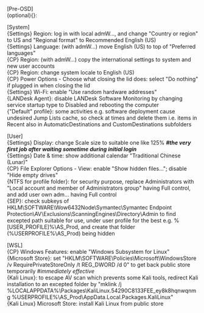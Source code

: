 [Pre-OSD]  
(optional){}:  

[System]  
{Settings} Region: log in with local admW..., and change "Country or region" to US and "Regional format" to Recommended English (US)  
{Settings} Language: (with admW...) move English (US) to top of "Preferred languages"  
{CP} Region: (with admW...) copy the international settings to system and new user accounts  
{CP} Region: change system locale to English (US)  
{CP} Power Options - Choose what closing the lid does: select "Do nothing" if plugged in when closing the lid  
{Settings} Wi-Fi: enable "Use random hardware addresses"  
{LANDesk Agent}: disable LANDesk Software Monitoring by changing service startup type to Disabled and rebooting the computer  
{"Default" profile}: some activities e.g. software deployment cause undesired Jump Lists cache, so check at times and delete them i.e. items in Recent also in AutomaticDestinations and CustomDestinations subfolders  

[User]  
{Settings} Display: change Scale size to suitable one like 125% _**#the very first job after waiting sometime during initial login**_  
{Settings} Date & time: show additional calendar "Traditional Chinese (Lunar)"  
{CP} File Explorer Options - View: enable "Show hidden files..."; disable "Hide empty drives"  
{NTFS for profile folder}: for security purpose, replace Administrators with "Local account and member of Administrators group" having Full control, and add user own adm... having Full control  
{SEP}: check subkeys of HKLM\SOFTWARE\Wow6432Node\Symantec\Symantec Endpoint Protection\AV\Exclusions\ScanningEngines\Directory\Admin to find excepted path suitable for use, under user profile for the best e.g. %[USER_PROFILE]%\AS_Prod\, and create that folder (%USERPROFILE%\AS_Prod\) being hidden  

[WSL]  
{CP} Windows Features: enable "Windows Subsystem for Linux"  
{Microsoft Store}: set "HKLM\SOFTWARE\Policies\Microsoft\WindowsStore /v RequirePrivateStoreOnly /t REG_DWORD /d 0" to get back public store temporarily _#immediately effective_  
{Kali Linux}: to escape AV scan which prevents some Kali tools, redirect Kali installation to an excepted folder by "mklink /j %LOCALAPPDATA%\Packages\KaliLinux.54290C8133FEE_ey8k8hqnwqnmg %USERPROFILE%\AS_Prod\AppData.Local.Packages.KaliLinux"  
{Kali Linux} Microsoft Store: install Kali Linux from public store  
